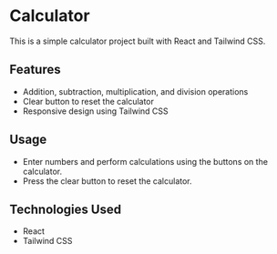 # Calculator

This is a simple calculator project built with React and Tailwind CSS.

## Features

- Addition, subtraction, multiplication, and division operations
- Clear button to reset the calculator
- Responsive design using Tailwind CSS

## Usage

- Enter numbers and perform calculations using the buttons on the calculator.
- Press the clear button to reset the calculator.

## Technologies Used

- React
- Tailwind CSS
